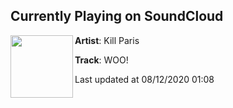 ## Currently Playing on SoundCloud

[<img align="left" width="100" src="https://i1.sndcdn.com/artworks-kIWie952YhWSzFA8-9Pjc0Q-t50x50.jpg">](https://soundcloud.com/killparis/woo?in=killparis/sets/house-with-a-pool)

**Artist**: Kill Paris 

**Track**: WOO!

Last updated at 08/12/2020 01:08
